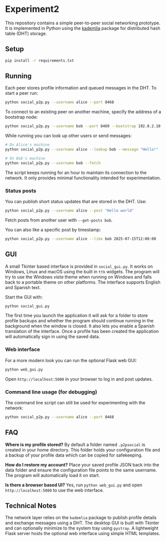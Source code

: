 # Experiment2

This repository contains a simple peer-to-peer social networking prototype. It is implemented in Python using the [kademlia](https://github.com/bmuller/kademlia) package for distributed hash table (DHT) storage.

## Setup

```bash
pip install -r requirements.txt
```

## Running

Each peer stores profile information and queued messages in the DHT. To start a
peer run:

```bash
python social_p2p.py --username alice --port 8468
```

To connect to an existing peer on another machine, specify the address of a
bootstrap node:

```bash
python social_p2p.py --username bob --port 8469 --bootstrap 192.0.2.10:8468
```

While running you can look up other users or send messages:

```bash
# On Alice's machine
python social_p2p.py --username alice --lookup bob --message "Hello!"

# On Bob's machine
python social_p2p.py --username bob --fetch
```

The script keeps running for an hour to maintain its connection to the network.
It only provides minimal functionality intended for experimentation.

### Status posts

You can publish short status updates that are stored in the DHT. Use:

```bash
python social_p2p.py --username alice --post "Hello world"
```

Fetch posts from another user with `--get-posts bob`.

You can also like a specific post by timestamp:

```bash
python social_p2p.py --username alice --like bob 2025-07-15T12:00:00
```


## GUI

A small Tkinter based interface is provided in `social_gui.py`. It works on
Windows, Linux and macOS using the built in `ttk` widgets. The program will try
to use the Windows *vista* theme when running on Windows and falls back to a
portable theme on other platforms. The interface supports English and Spanish
text.

Start the GUI with:

```bash
python social_gui.py
```

The first time you launch the application it will ask for a folder to store
profile backups and whether the program should continue running in the
background when the window is closed. It also lets you enable a Spanish
translation of the interface. Once a profile has been created the application
will automatically sign in using the saved data.

### Web interface

For a more modern look you can run the optional Flask web GUI:

```bash
python web_gui.py
```

Open `http://localhost:5000` in your browser to log in and post updates.

### Command line usage (for debugging)

The command line script can still be used for experimenting with the network:

```bash
python social_p2p.py --username alice --port 8468
```

## FAQ

**Where is my profile stored?**  By default a folder named `.p2psocial` is
created in your home directory. This folder holds your configuration file and a
backup of your profile data which can be copied for safekeeping.

**How do I restore my account?**  Place your saved profile JSON back into the
data folder and ensure the configuration file points to the same username. The
program will automatically load it on start.

**Is there a browser based UI?**  Yes, run `python web_gui.py` and open
`http://localhost:5000` to use the web interface.

## Technical Notes

The network layer relies on the `kademlia` package to publish profile details
and exchange messages using a DHT. The desktop GUI is built with Tkinter and
can optionally minimize to the system tray using `pystray`. A lightweight Flask
server hosts the optional web interface using simple HTML templates.
